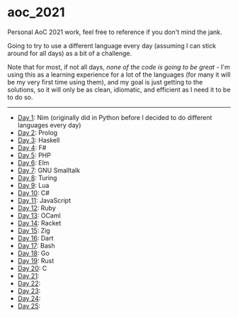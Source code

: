 # aoc_2021

Personal AoC 2021 work, feel free to reference if you don't mind the jank.

Going to try to use a different language every day (assuming I can stick around for all days) as a bit of a challenge.

Note that for most, if not all days, _none of the code is going to be great_ - I'm using this as a learning experience
for a lot of the languages (for many it will be my very first time using them), and my goal is just getting to the
solutions, so it will only be as clean, idiomatic, and efficient as I need it to be to do so.

---

- [Day 1](./day_01): Nim (originally did in Python before I decided to do different languages every day)
- [Day 2](./day_02): Prolog
- [Day 3](./day_03): Haskell
- [Day 4](./day_04): F#
- [Day 5](./day_05): PHP
- [Day 6](./day_06): Elm
- [Day 7](./day_07): GNU Smalltalk
- [Day 8](./day_08): Turing
- [Day 9](./day_09): Lua
- [Day 10](./day_10): C#
- [Day 11](./day_11): JavaScript
- [Day 12](./day_12): Ruby
- [Day 13](./day_13): OCaml
- [Day 14](./day_14): Racket
- [Day 15](./day_15): Zig
- [Day 16](./day_16): Dart
- [Day 17](./day_17): Bash
- [Day 18](./day_18): Go
- [Day 19](./day_19): Rust
- [Day 20](./day_20): C
- [Day 21](./day_21):
- [Day 22](./day_22):
- [Day 23](./day_23):
- [Day 24](./day_24):
- [Day 25](./day_25):
